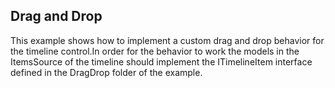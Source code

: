 ##  Drag and Drop 

This example shows how to implement a custom drag and drop behavior for the timeline control.In order for the behavior to work the models in the ItemsSource of the timeline should implement the ITimelineItem interface defined in the DragDrop folder of the example.


[//]: <keywords: grouppath, databinding, mvvm, rowindexgenerator>